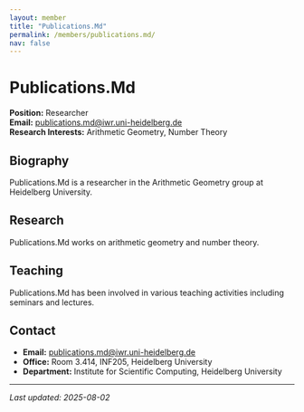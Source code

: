 ```yaml
---
layout: member
title: "Publications.Md"
permalink: /members/publications.md/
nav: false
---
```


# Publications.Md

**Position:** Researcher  
**Email:** [publications.md@iwr.uni-heidelberg.de](mailto:publications.md@iwr.uni-heidelberg.de)  
**Research Interests:** Arithmetic Geometry, Number Theory

## Biography

Publications.Md is a researcher in the Arithmetic Geometry group at Heidelberg University.

## Research

Publications.Md works on arithmetic geometry and number theory.

## Teaching

Publications.Md has been involved in various teaching activities including seminars and lectures.

## Contact

- **Email:** [publications.md@iwr.uni-heidelberg.de](mailto:publications.md@iwr.uni-heidelberg.de)
- **Office:** Room 3.414, INF205, Heidelberg University
- **Department:** Institute for Scientific Computing, Heidelberg University

---
*Last updated: 2025-08-02*
